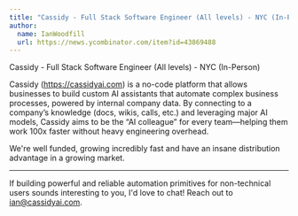 ```yaml
---
title: "Cassidy - Full Stack Software Engineer (All levels) - NYC (In-Person)"
author:
  name: IanWoodfill
  url: https://news.ycombinator.com/item?id=43869488
---
```

Cassidy - Full Stack Software Engineer (All levels) - NYC (In-Person)

Cassidy (<a href="https:&#x2F;&#x2F;cassidyai.com" rel="nofollow">https:&#x2F;&#x2F;cassidyai.com</a>) is a no-code platform that allows businesses to build custom AI assistants that automate complex business processes, powered by internal company data. By connecting to a company’s knowledge (docs, wikis, calls, etc.) and leveraging major AI models, Cassidy aims to be the “AI colleague” for every team—helping them work 100x faster without heavy engineering overhead.

We&#x27;re well funded, growing incredibly fast and have an insane distribution advantage in a growing market.

----

If building powerful and reliable automation primitives for non-technical users sounds interesting to you, I&#x27;d love to chat! Reach out to ian@cassidyai.com.
<JobApplication />
